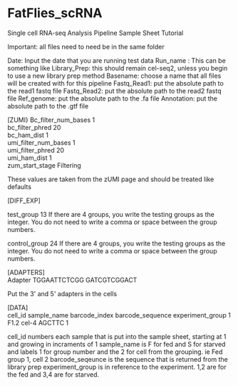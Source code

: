 # FatFlies_scRNA
Single cell RNA-seq Analysis Pipeline
Sample Sheet Tutorial

Important: all files need to need be in the same folder

Date: Input the date that you are running test data
Run_name : This can be something like 
Library_Prep: this should remain cel-seq2, unless you begin to use a new library prep method
Basename: choose a name that all files will be created with for this pipeline
Fastq_Read1: put the absolute path to the read1 fastq file
Fastq_Read2: put the absolute path to the read2 fastq file
Ref_genome: put the absolute path to the .fa file 
Annotation: put the absolute path to the .gtf file

[ZUMI}
Bc_filter_num_bases 1			
bc_filter_phred	20			
bc_ham_dist	1			
umi_filter_num_bases	1			
umi_filter_phred	20			
umi_ham_dist	1			
zum_start_stage	Filtering

These values are taken from the zUMI page and should be treated like defaults

[DIFF_EXP]

test_group
13
If there are 4 groups, you write the testing groups as the integer. You do not need to write a comma or space between the group numbers. 

control_group
24
If there are 4 groups, you write the testing groups as the integer. You do not need to write a comma or space between the group numbers. 

 
[ADAPTERS]				
Adapter	TGGAATTCTCGG	GATCGTCGGACT		

Put the 3' and 5' adapters in the cells

[DATA]				
cell_id	sample_name	barcode_index	barcode_sequence	experiment_group
 1	        F1.2	        cel-4        	AGCTTC	            1

cell_id numbers each sample that is put into the sample sheet, starting at 1 and growing in incraments of 1
sample_name is F for fed and S for starved and labels 1 for group number and the 2 for cell from the grouping. ie Fed group 1, cell 2
barcode_seqeunce is the sequence that is returned from the library prep
experiment_group is in reference to the experiment. 1,2 are for the fed and 3,4 are for starved. 
